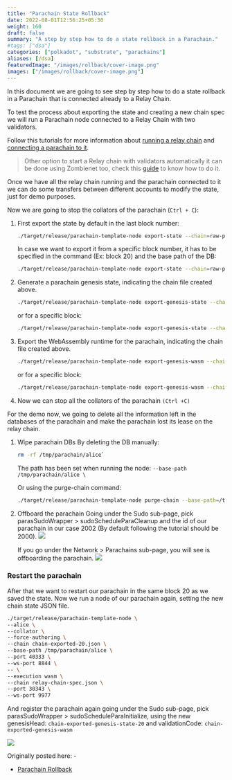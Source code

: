 ```yaml
---
title: "Parachain State Rollback"
date: 2022-08-01T12:56:25+05:30
weight: 160
draft: false
summary: "A step by step how to do a state rollback in a Parachain."
#tags: ["dsa"]
categories: ["polkadot", "substrate", "parachains"]
aliases: [/dsa]
featuredImage: "/images/rollback/cover-image.png"
images: ["/images/rollback/cover-image.png"]
---
```


In this document we are going to see step by step how to do a state rollback in a Parachain that is connected already to a Relay Chain. 

To test the process about exporting the state and creating a new chain spec we will run a Parachain node connected to a Relay Chain with two validators.

Follow this tutorials for more information about [running a relay chain](https://docs.substrate.io/tutorials/connect-other-chains/prepare-a-local-relay-chain/) and [connecting a parachain to it](https://docs.substrate.io/tutorials/connect-other-chains/connect-a-local-parachain/).

> Other option to start a Relay chain with validators automatically it can be done using Zombienet too, check this [guide](https://hackmd.io/kSFS2ButRESeJ7hu_iKKoA) to know how to do it.

Once we have all the relay chain running and the parachain connected to it we can do some transfers between different accounts to modify the state, just for demo purposes.

Now we are going to stop the collators of the parachain (`Ctrl + C`):

1. First export the state by default in the last block number:
    ```sh
    ./target/release/parachain-template-node export-state --chain=raw-parachain-chainspec.json --pruning=archive > chain-exported.json
    ```

    In case we want to export it from a specific block number, it has to be specified in the command (Ex: block 20) and the base path of the DB:
    ```sh
    ./target/release/parachain-template-node export-state --chain=raw-parachain-chainspec.json --base-path /tmp/parachain/alice 20 > chain-exported-20.json
    ```
2. Generate a parachain genesis state, indicating the chain file created above.
    ```sh
    ./target/release/parachain-template-node export-genesis-state --chain=chain-exported.json > chain-exported-genesis-state
    ```
    or for a specific block:

    ```sh
    ./target/release/parachain-template-node export-genesis-state --chain=chain-exported-20.json > chain-exported-genesis-state-20
    ```
3. Export the WebAssembly runtime for the parachain, indicating the chain file created above.
    ```sh
    ./target/release/parachain-template-node export-genesis-wasm --chain=chain-exported.json > chain-exported-genesis-wasm
    ```

    or for a specific block:

    ```sh
    ./target/release/parachain-template-node export-genesis-wasm --chain=chain-exported-20.json > chain-exported-genesis-wasm-20
    ```
4. Now we can stop all the collators of the parachain `(Ctrl +C)`


For the demo now, we going to delete all the information left in the databases of the parachain and make the parachain lost its lease on the relay chain.

1. Wipe parachain DBs
    By deleting the DB manually:
    ```sh
    rm -rf /tmp/parachain/alice` 
    ```
    The path has been set when running the node:
    `--base-path /tmp/parachain/alice \`

    Or using the purge-chain command:
    ```sh
    ./target/release/parachain-template-node purge-chain --base-path=/tmp/parachain/alice` 
    ```
2. Offboard the parachain
    Going under the Sudo sub-page, pick parasSudoWrapper > sudoScheduleParaCleanup and the id of our parachain in our case 2002 (By default following the tutorial should be 2000).
    ![](https://i.imgur.com/piKAy8P.png)

    If you go under the Network > Parachains sub-page, you will see is offboarding the parachain.
    ![](https://i.imgur.com/eT57XCW.png)

### Restart the parachain
After that we want to restart our parachain in the same block 20 as we saved the state.
Now we run a node of our parachain again, setting the new chain state JSON file.

```sh
./target/release/parachain-template-node \
--alice \
--collator \
--force-authoring \
--chain chain-exported-20.json \
--base-path /tmp/parachain/alice \
--port 40333 \
--ws-port 8844 \
-- \
--execution wasm \
--chain relay-chain-spec.json \
--port 30343 \
--ws-port 9977
```

And register the parachain again going under the Sudo sub-page, pick parasSudoWrapper > sudoScheduleParaInitialize, using the new genesisHead: `chain-exported-genesis-state-20` and validationCode: `chain-exported-genesis-wasm`

![](https://i.imgur.com/h1XUBTl.png)

Originally posted here: -

- [Parachain Rollback](https://hackmd.io/3BAy3HEzRVO2sBFnUaBVKA)

